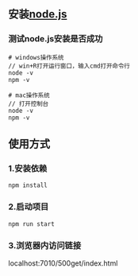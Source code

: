 ## 安装<a href="http://nodejs.cn/download/">node.js</a>

### 测试node.js安装是否成功
```
# windows操作系统
// win+R打开运行窗口，输入cmd打开命令行
node -v
npm -v

# mac操作系统
// 打开控制台
node -v
npm -v

```


## 使用方式

### 1.安装依赖

```
npm install
```

### 2.启动项目

```
npm run start
```

### 3.浏览器内访问链接
localhost:7010/500get/index.html


